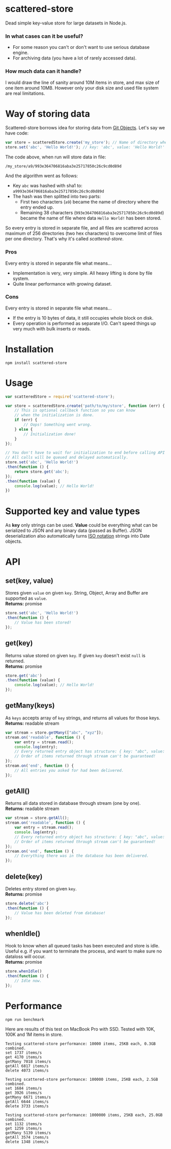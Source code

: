 scattered-store
===============

Dead simple key-value store for large datasets in Node.js.

### In what cases can it be useful?
- For some reason you can't or don't want to use serious database engine.
- For archiving data (you have a lot of rarely accessed data).

### How much data can it handle?
I would draw the line of sanity around 10M items in store, and max size of one item around 10MB. However only your disk size and used file system are real limitations.


# Way of storing data

Scattered-store borrows idea for storing data from [Git Objects](http://git-scm.com/book/en/v2/Git-Internals-Git-Objects). Let's say we have code:
```js
var store = scatteredStore.create('my_store'); // Name of directory where to store data
store.set('abc', 'Hello World!'); // key: 'abc', value: 'Hello World!'
```
The code above, when run will store data in file:
```
/my_store/a9/993e364706816aba3e25717850c26c9cd0d89d
```
And the algorithm went as follows:
- Key `abc` was hashed with sha1 to: `a9993e364706816aba3e25717850c26c9cd0d89d`
- The hash was then splitted into two parts:
    - First two characters (`a9`) became the name of directory where the entry ended up.
    - Remaining 38 characters (`993e364706816aba3e25717850c26c9cd0d89d`) became the name of file where data `Hello World!` has been stored.

So every entry is stored in separate file, and all files are scattered across maximum of 256 directories (two hex characters) to overcome limit of files per one directory. That's why it's called *scattered-store*.

### Pros
Every entry is stored in separate file what means...
* Implementation is very, very simple. All heavy lifting is done by file system.
* Quite linear performance with growing dataset.

### Cons
Every entry is stored in separate file what means...
* If the entry is 10 bytes of data, it still occupies whole block on disk.
* Every operation is performed as separate I/O. Can't speed things up very much with bulk inserts or reads.


# Installation

```
npm install scattered-store
```


# Usage

```js
var scatteredStore = require('scattered-store');

var store = scatteredStore.create('path/to/my/store', function (err) {
    // This is optional callback function so you can know
    // when the initialization is done.
    if (err) {
        // Oops! Something went wrong.
    } else {
        // Initialization done!
    }
});

// You don't have to wait for initialization to end before calling API methods.
// All calls will be queued and delayed automatically.
store.set('abc', 'Hello World!')
.then(function () {
    return store.get('abc');
});
.then(function (value) {
    console.log(value); // Hello World!
})
```


# Supported key and value types

As **key** only strings can be used. **Value** could be everything what can be serialized to JSON and any binary data (passed as Buffer). JSON deserialization also automatically turns [ISO notation](https://developer.mozilla.org/en-US/docs/Web/JavaScript/Reference/Global_Objects/Date/toISOString) strings into Date objects.


# API

## set(key, value)
Stores given `value` on given `key`. String, Object, Array and Buffer are supported as `value`.  
**Returns:** promise

```js
store.set('abc', 'Hello World!')
.then(function () {
    // Value has been stored!
});
```

## get(key)
Returns value stored on given `key`. If given `key` doesn't exist `null` is returned.  
**Returns:** promise

```js
store.get('abc')
.then(function (value) {
    console.log(value); // Hello World!
});
```

## getMany(keys)
As `keys` accepts array of `key` strings, and returns all values for those keys.  
**Returns:** readable stream

```js
var stream = store.getMany(["abc", "xyz"]);
stream.on('readable', function () {
    var entry = stream.read();
    console.log(entry);
    // Every returned entry object has structure: { key: "abc", value: "Hello World!" }
    // Order of items returned through stream can't be guaranteed!
});
stream.on('end', function () {
    // All entries you asked for had been delivered.
});
```

## getAll()
Returns all data stored in database through stream (one by one).  
**Returns:** readable stream

```js
var stream = store.getAll();
stream.on('readable', function () {
    var entry = stream.read();
    console.log(entry);
    // Every returned entry object has structure: { key: "abc", value: "Hello World!" }
    // Order of items returned through stream can't be guaranteed!
});
stream.on('end', function () {
    // Everything there was in the database has been delivered.
});
```

## delete(key)
Deletes entry stored on given `key`.  
**Returns:** promise

```js
store.delete('abc')
.then(function () {
    // Value has been deleted from database!
});
```

## whenIdle()
Hook to know when all queued tasks has been executed and store is idle. Useful e.g. if you want to terminate the process, and want to make sure no dataloss will occur.  
**Returns:** promise

```js
store.whenIdle()
.then(function () {
    // Idle now.
});
```


# Performance

```
npm run benchmark
```

Here are results of this test on MacBook Pro with SSD. Tested with 10K, 100K and 1M items in store.

```
Testing scattered-store performance: 10000 items, 25KB each, 0.3GB combined.
set 1737 items/s
get 4170 items/s
getMany 7018 items/s
getAll 6817 items/s
delete 4073 items/s

Testing scattered-store performance: 100000 items, 25KB each, 2.5GB combined.
set 1684 items/s
get 3926 items/s
getMany 6671 items/s
getAll 6644 items/s
delete 3733 items/s

Testing scattered-store performance: 1000000 items, 25KB each, 25.0GB combined.
set 1132 items/s
get 1259 items/s
getMany 5139 items/s
getAll 3574 items/s
delete 1348 items/s
```

